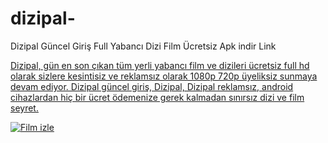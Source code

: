 # dizipal-
Dizipal Güncel Giriş Full Yabancı Dizi Film Ücretsiz Apk indir Link

<a href="https://dizipal34.com/" title="Dizipal" rel="dofollow">
<a href="https://dizipal34.com/" title="Dizipal Güncel" rel="dofollow">
<a href="https://t.me/dizipals" title="Dizipal Telegram İletişim" rel="dofollow">
<p dir="auto">Dizipal, gün en son çıkan tüm yerli yabancı film ve dizileri ücretsiz full hd olarak sizlere kesintisiz ve reklamsız olarak 1080p 720p üyeliksiz sunmaya devam ediyor. Dizipal güncel giriş, Dizipal, Dizipal reklamsız, android cihazlardan hiç bir ücret ödemenize gerek kalmadan sınırsız dizi ve film seyret.</p>
<a href="https://dizipal34.com/tur/yabanci-film-izle" title="Film izle" rel="nofollow"><img src="https://avatars.githubusercontent.com/u/199280858?s=400&u=41d445ee768b9c7f51aa6fed1886e6195e310a68&v=4" title="Film izle" alt="Film izle" data-canonical-src="https://avatars.githubusercontent.com/u/199280858?s=400&u=41d445ee768b9c7f51aa6fed1886e6195e310a68&v=4" style="max-width: 100%;"></a></p>
<a href="https://dizipal34.com/tur/yabanci-dizi-izle" title="Yabancı dizi izle" rel="dofollow">
